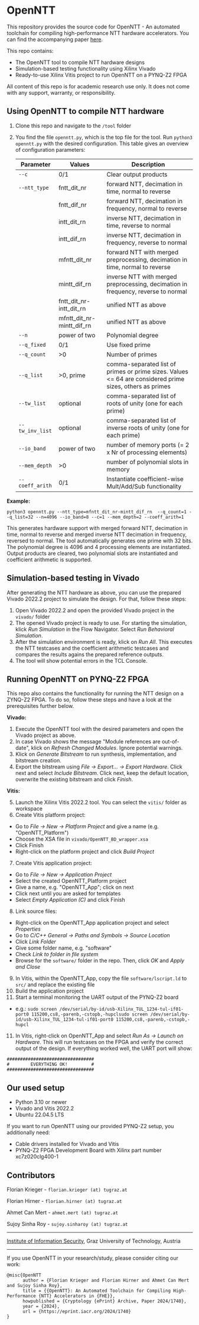 # OpenNTT
This repository provides the source code for OpenNTT - An automated toolchain for compiling high-performance NTT hardware accelerators. 
You can find the accompanying paper [here](https://eprint.iacr.org/2024/1740).

This repo contains:
- The OpenNTT tool to compile NTT hardware designs
- Simulation-based testing functionality using Xilinx Vivado
- Ready-to-use Xilinx Vitis project to run OpenNTT on a PYNQ-Z2 FPGA 

All content of this repo is for academic research use only. It does not come with any support, warranty, or responsibility.

## Using OpenNTT to compile NTT hardware
1) Clone this repo and navigate to the `/tool` folder
2) You find the file `openntt.py`, which is the top file for the tool. Run `python3 openntt.py` with the desired configuration. This table gives an overview of configuration parameters:

    |  Parameter  |  Values  |  Description  |
    | --- | --- | --- |
    | `--c`   | 0/1   | Clear output products   |
    | `--ntt_type`   | fntt_dit_nr   | forward NTT, decimation in time, normal to reverse    |
    | | fntt_dif_nr | forward NTT, decimation in frequency, normal to reverse | 
    | | intt_dit_rn | inverse NTT, decimation in time, reverse to normal  | 
    | | intt_dif_rn | inverse NTT, decimation in frequency, reverse to normal | 
    | | mfntt_dit_nr | forward NTT with merged preprocessing, decimation in time, normal to reverse | 
    | | mintt_dif_rn | inverse NTT with merged preprocessing, decimation in frequency, reverse to normal | 
    | | fntt_dit_nr-intt_dit_rn | unified NTT as above | 
    | | mfntt_dit_nr-mintt_dif_rn |unified NTT as above | 
    | `--n`   | power of two   | Polynomial degree   |
    | `--q_fixed`   | 0/1   | Use fixed prime   |
    | `--q_count`   | >0   | Number of primes   |
    | `--q_list`   | >0, prime   | comma-separated list of primes or prime sizes. Values <= 64 are considered prime sizes, others as primes  |
    | `--tw_list`   | optional   | comma-separated list of roots of unity (one for each prime)   |
    | `--tw_inv_list`   | optional   | comma-separated list of inverse roots of unity (one for each prime)   |
    | `--io_band`   | power of two   | number of memory ports (= 2 x Nr of processing elements)   |
    | `--mem_depth`   | >0   | number of polynomial slots in memory   |
    | `--coeff_arith`   | 0/1   | Instantiate coefficient-wise Mult/Add/Sub functionality   |

**Example:**

`python3 openntt.py --ntt_type=mfntt_dit_nr-mintt_dif_rn  --q_count=1 --q_list=32 --n=4096 --io_band=8 --c=1 --mem_depth=2 --coeff_arith=1`

This generates hardware support with merged forward NTT, decimation in time, normal to reverse and merged inverse NTT decimation in frequency, reversed to normal. The tool automatically generates one prime with 32 bits. The polynomial degree is 4096 and 4 processing elements are instantiated. Output products are cleared, two polynomial slots are instantiated and coefficient arithmetic is supported.

## Simulation-based testing in Vivado
After generating the NTT hardware as above, you can use the prepared Vivado 2022.2 project to simulate the design. For that, follow these steps:

1) Open Vivado 2022.2 and open the provided Vivado project in the `vivado/` folder
2) The opened Vivado project is ready to use. For starting the simulation, klick *Run Simulation* in the Flow Navigator. Select *Run Behavioral Simulation*.
3) After the simulation environment is ready, klick on *Run All*. This executes the NTT testcases and the coefficient arithmetic testcases and compares the results agains the prepared reference outputs.
4) The tool will show potential errors in the TCL Console. 

## Running OpenNTT on PYNQ-Z2 FPGA
This repo also contains the functionality for running the NTT design on a ZYNQ-Z2 FPGA. To do so, follow these steps and have a look at the prerequisites further below.

**Vivado:**
1) Execute the OpenNTT tool with the desired parameters and open the Vivado project as above.
2) In case Vivado shows the message "Module references are out-of-date", klick on *Refresh Changed Modules*. Ignore potential warnings.
3) Klick on *Generate Bitstream* to run synthesis, implementation, and bitstream creation.
4) Export the bitstream using *File -> Export... -> Export Hardware*. Click next and select *Include Bitstream*. Click next, keep the default location, overwrite the existing bitstream and click *Finish*.

**Vitis:**

5) Launch the Xilinx Vitis 2022.2 tool. You can select the `vitis/` folder as workspace
6) Create Vitis platform project:
  - Go to *File -> New -> Platform Project* and give a name (e.g. "OpenNTT_Platform")
  - Choose the XSA file in `vivado/OpenNTT_BD_wrapper.xsa`
  - Click Finish
  - Right-click on the platform project and click *Build Project*
7) Create Vitis application project:
  - Go to *File -> New -> Application Project*
  - Select the created OpenNTT_Platform project
  - Give a name, e.g. "OpenNTT_App"; click on next
  - Click next until you are asked for templates
  - Select *Empty Application (C)* and click Finish
8) Link source files:
  - Right-click on the OpenNTT_App application project and select *Properties*
  - Go to *C/C++ General -> Paths and Symbols -> Source Location*
  - Click *Link Folder*
  - Give some folder name, e.g. "software"
  - Check *Link to folder in file system*
  - Browse for the `software/` folder in the repo. Then, click *OK* and *Apply and Close*
9) In Vitis, within the OpenNTT_App, copy the file `software/lscript.ld` to `src/` and replace the existing file
10) Build the application project
11) Start a terminal monitoring the UART output of the PYNQ-Z2 board
  - e.g.: `sudo screen /dev/serial/by-id/usb-Xilinx_TUL_1234-tul-if01-port0 115200,cs8,-parenb,-cstopb,-hupclsudo screen /dev/serial/by-id/usb-Xilinx_TUL_1234-tul-if01-port0 115200,cs8,-parenb,-cstopb,-hupcl`
11) In Vitis, right-click on OpenNTT_App and select *Run As -> Launch on Hardware*. This will run testcases on the FPGA and verify the correct output of the design. If everything worked well, the UART port will show:
```
#################################
#        EVERYTHING OK!         #
#################################
```

## Our used setup

- Python 3.10 or newer
- Vivado and Vitis 2022.2
- Ubuntu 22.04.5 LTS

If you want to run OpenNTT using our provided PYNQ-Z2 setup, you additionally need:
- Cable drivers installed for Vivado and Vitis
- PYNQ-Z2 FPGA Development Board with Xilinx part number xc7z020clg400-1

## Contributors
Florian Krieger  -  `florian.krieger (at) tugraz.at`

Florian Hirner  -  `florian.hirner (at) tugraz.at`

Ahmet Can Mert  -  `ahmet.mert (at) tugraz.at`

Sujoy Sinha Roy  -  `sujoy.sinharoy (at) tugraz.at`

-----

[Institute of Information Security](https://www.isec.tugraz.at/), Graz University of Technology, Austria

-----

If you use OpenNTT in your research/study, please consider citing our work:

```
@misc{OpenNTT
      author = {Florian Krieger and Florian Hirner and Ahmet Can Mert and Sujoy Sinha Roy},
      title = {{OpenNTT}: An Automated Toolchain for Compiling High-Performance {NTT} Accelerators in {FHE}},
      howpublished = {Cryptology {ePrint} Archive, Paper 2024/1740},
      year = {2024},
      url = {https://eprint.iacr.org/2024/1740}
}
```